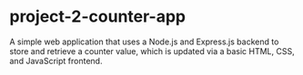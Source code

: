 # project-2-counter-app
A simple web application that uses a Node.js and Express.js backend to store and retrieve a counter value, which is updated via a basic HTML, CSS, and JavaScript frontend.
